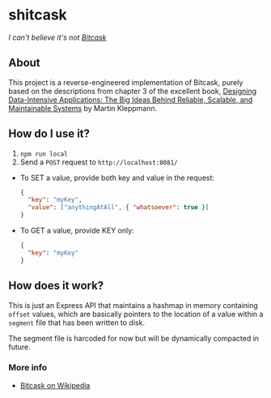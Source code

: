 # shitcask

_I can't believe it's not [Bitcask](https://en.wikipedia.org/wiki/Bitcask)_

## About

This project is a reverse-engineered implementation of Bitcask, purely based on the descriptions from chapter 3 of the excellent book, [Designing Data-Intensive Applications: The Big Ideas Behind Reliable, Scalable, and Maintainable Systems](https://www.amazon.co.uk/Designing-Data-Intensive-Applications-Reliable-Maintainable/dp/1449373321) by Martin Kleppmann.

## How do I use it?

1. `npm run local`
2. Send a `POST` request to `http://localhost:8081/`

- To SET a value, provide both key and value in the request:

  ```json
  {
    "key": "myKey",
    "value": ["anythingAtAll", { "whatsoever": true }]
  }
  ```

- To GET a value, provide KEY only:

  ```json
  {
    "key": "myKey"
  }
  ```

## How does it work?

This is just an Express API that maintains a hashmap in memory containing `offset` values,
which are basically pointers to the location of a value within a `segment` file that has been written to disk.

The segment file is harcoded for now but will be dynamically compacted in future.

### More info

- [Bitcask on Wikipedia](https://en.wikipedia.org/wiki/Bitcask)
